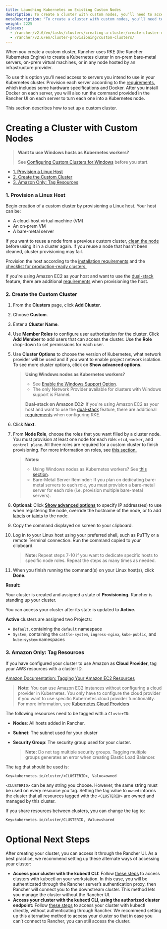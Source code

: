 ```yaml
---
title: Launching Kubernetes on Existing Custom Nodes
description: To create a cluster with custom nodes, you’ll need to access servers in your cluster and provision them according to Rancher requirements 
metaDescription: "To create a cluster with custom nodes, you’ll need to access servers in your cluster and provision them according to Rancher requirements"
weight: 2225
aliases:
  - /rancher/v2.6/en/tasks/clusters/creating-a-cluster/create-cluster-custom/
  - /rancher/v2.6/en/cluster-provisioning/custom-clusters/
---
```


When you create a custom cluster, Rancher uses RKE (the Rancher Kubernetes Engine) to create a Kubernetes cluster in on-prem bare-metal servers, on-prem virtual machines, or in any node hosted by an infrastructure provider.

To use this option you'll need access to servers you intend to use in your Kubernetes cluster. Provision each server according to the [requirements]({{<baseurl>}}/rancher/v2.6/en/cluster-provisioning/node-requirements), which includes some hardware specifications and Docker. After you install Docker on each server, you willl also run the command provided in the Rancher UI on each server to turn each one into a Kubernetes node.

This section describes how to set up a custom cluster.

# Creating a Cluster with Custom Nodes

>**Want to use Windows hosts as Kubernetes workers?**
>
>See [Configuring Custom Clusters for Windows]({{<baseurl>}}/rancher/v2.6/en/cluster-provisioning/rke-clusters/windows-clusters/) before you start.

<!-- TOC -->

- [1. Provision a Linux Host](#1-provision-a-linux-host)
- [2. Create the Custom Cluster](#2-create-the-custom-cluster)
- [3. Amazon Only: Tag Resources](#3-amazon-only-tag-resources)

<!-- /TOC -->

### 1. Provision a Linux Host

Begin creation of a custom cluster by provisioning a Linux host. Your host can be:

- A cloud-host virtual machine (VM)
- An on-prem VM
- A bare-metal server

If you want to reuse a node from a previous custom cluster, [clean the node]({{<baseurl>}}/rancher/v2.6/en/admin-settings/removing-rancher/rancher-cluster-nodes/) before using it in a cluster again. If you reuse a node that hasn't been cleaned, cluster provisioning may fail.

Provision the host according to the [installation requirements]({{<baseurl>}}/rancher/v2.6/en/cluster-provisioning/node-requirements) and the [checklist for production-ready clusters.]({{<baseurl>}}/rancher/v2.6/en/cluster-provisioning/production)

If you're using Amazon EC2 as your host and want to use the [dual-stack](https://kubernetes.io/docs/concepts/services-networking/dual-stack/) feature, there are additional [requirements]({{<baseurl>}}/rke//latest/en/config-options/dual-stack#requirements) when provisioning the host.

### 2. Create the Custom Cluster

1. From the **Clusters** page, click **Add Cluster**.

2. Choose **Custom**.

3. Enter a **Cluster Name**.

4. Use **Member Roles** to configure user authorization for the cluster. Click **Add Member** to add users that can access the cluster. Use the **Role** drop-down to set permissions for each user.

5. Use **Cluster Options** to choose the version of Kubernetes, what network provider will be used and if you want to enable project network isolation. To see more cluster options, click on **Show advanced options.**

    >**Using Windows nodes as Kubernetes workers?**
    >
    >- See [Enable the Windows Support Option]({{<baseurl>}}/rancher/v2.6/en/cluster-provisioning/rke-clusters/windows-clusters/).
    >- The only Network Provider available for clusters with Windows support is Flannel.
    >
    >**Dual-stack on Amazon EC2:** If you're using Amazon EC2 as your host and want to use the [dual-stack](https://kubernetes.io/docs/concepts/services-networking/dual-stack/) feature, there are additional [requirements]({{<baseurl>}}/rke//latest/en/config-options/dual-stack#requirements) when configuring RKE.

6.	<a id="step-6"></a>Click **Next**.

7.	From **Node Role**, choose the roles that you want filled by a cluster node. You must provision at least one node for each role: `etcd`, `worker`, and `control plane`. All three roles are required for a custom cluster to finish provisioning. For more information on roles, see [this section.]({{<baseurl>}}/rancher/v2.6/en/overview/concepts/#roles-for-nodes-in-kubernetes-clusters)

	>**Notes:**
	>
    >- Using Windows nodes as Kubernetes workers? See [this section]({{<baseurl>}}/rancher/v2.6/en/cluster-provisioning/rke-clusters/windows-clusters/).
	>- Bare-Metal Server Reminder: If you plan on dedicating bare-metal servers to each role, you must provision a bare-metal server for each role (i.e. provision multiple bare-metal servers).

8.	<a id="step-8"></a>**Optional**: Click **[Show advanced options]({{<baseurl>}}/rancher/v2.6/en/admin-settings/agent-options/)** to specify IP address(es) to use when registering the node, override the hostname of the node, or to add [labels](https://kubernetes.io/docs/concepts/overview/working-with-objects/labels/) or [taints](https://kubernetes.io/docs/concepts/configuration/taint-and-toleration/) to the node.

9. Copy the command displayed on screen to your clipboard.

10. Log in to your Linux host using your preferred shell, such as PuTTy or a remote Terminal connection. Run the command copied to your clipboard.

	>**Note:** Repeat steps 7-10 if you want to dedicate specific hosts to specific node roles. Repeat the steps as many times as needed.

11. When you finish running the command(s) on your Linux host(s), click **Done**.

**Result:** 

Your cluster is created and assigned a state of **Provisioning.** Rancher is standing up your cluster.

You can access your cluster after its state is updated to **Active.**

**Active** clusters are assigned two Projects: 

- `Default`, containing the `default` namespace
- `System`, containing the `cattle-system`, `ingress-nginx`, `kube-public`, and `kube-system` namespaces


### 3. Amazon Only: Tag Resources

If you have configured your cluster to use Amazon as **Cloud Provider**, tag your AWS resources with a cluster ID.

[Amazon Documentation: Tagging Your Amazon EC2 Resources](https://docs.aws.amazon.com/AWSEC2/latest/UserGuide/Using_Tags.html)

>**Note:** You can use Amazon EC2 instances without configuring a cloud provider in Kubernetes. You only have to configure the cloud provider if you want to use specific Kubernetes cloud provider functionality. For more information, see [Kubernetes Cloud Providers](https://kubernetes.io/docs/concepts/cluster-administration/cloud-providers/)


The following resources need to be tagged with a `ClusterID`:

- **Nodes**: All hosts added in Rancher.
- **Subnet**: The subnet used for your cluster
- **Security Group**: The security group used for your cluster.

	>**Note:** Do not tag multiple security groups. Tagging multiple groups generates an error when creating Elastic Load Balancer.

The tag that should be used is:

```
Key=kubernetes.io/cluster/<CLUSTERID>, Value=owned
```

`<CLUSTERID>` can be any string you choose. However, the same string must be used on every resource you tag. Setting the tag value to `owned` informs the cluster that all resources tagged with the `<CLUSTERID>` are owned and managed by this cluster.

If you share resources between clusters, you can change the tag to:

```
Key=kubernetes.io/cluster/CLUSTERID, Value=shared
```

# Optional Next Steps

After creating your cluster, you can access it through the Rancher UI. As a best practice, we recommend setting up these alternate ways of accessing your cluster:

- **Access your cluster with the kubectl CLI:** Follow [these steps]({{<baseurl>}}/rancher/v2.6/en/cluster-admin/cluster-access/kubectl/#accessing-clusters-with-kubectl-on-your-workstation) to access clusters with kubectl on your workstation. In this case, you will be authenticated through the Rancher server’s authentication proxy, then Rancher will connect you to the downstream cluster. This method lets you manage the cluster without the Rancher UI.
- **Access your cluster with the kubectl CLI, using the authorized cluster endpoint:** Follow [these steps]({{<baseurl>}}/rancher/v2.6/en/cluster-admin/cluster-access/kubectl/#authenticating-directly-with-a-downstream-cluster) to access your cluster with kubectl directly, without authenticating through Rancher. We recommend setting up this alternative method to access your cluster so that in case you can’t connect to Rancher, you can still access the cluster.
